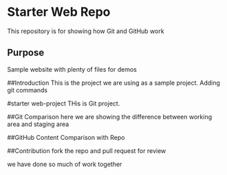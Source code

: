 # Starter Web Repo

This repository is for showing how Git and GitHub work

## Purpose

Sample website with plenty of files for demos

##Introduction
This is the project we are using as a sample project.
Adding git commands 
 
#starter web-project
THis is Git project. 

##Git Comparison
here we are showing the difference between working area and staging area

##GitHub Content
Comparison with Repo
 
##Contribution
fork the repo and pull request for review 

we have done so much of work together
 